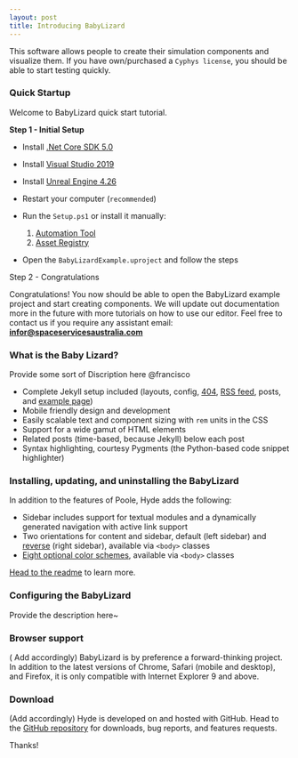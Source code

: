 ```yaml
---
layout: post
title: Introducing BabyLizard
---
```

This software allows people to create their simulation components and visualize them. If you have own/purchased a `Cyphys license`, you should be able to start testing quickly.

### Quick Startup

Welcome to BabyLizard quick start tutorial.

**Step 1 - Initial Setup**

- Install [.Net Core SDK 5.0](https://dotnet.microsoft.com/download/dotnet-core)
- Install [Visual Studio 2019](https://visualstudio.microsoft.com/thank-you-downloading-visual-studio/?sku=Community&rel=16)
- Install [Unreal Engine 4.26](https://www.unrealengine.com/en-US/download?install=true)
- Restart your computer (`recommended`)

- Run the `Setup.ps1` or install it manually:

    1) [Automation Tool](./1_AutomationTool/README.md) <br>
    2) [Asset Registry](./2_AssetRegistry/README.md)

- Open the `BabyLizardExample.uproject` and follow the steps

Step 2 - Congratulations

Congratulations! You now should be able to open the BabyLizard example project and start creating components. We will update out documentation more in the future with more tutorials on how to use our editor.
Feel free to contact us if you require any assistant email: **infor@spaceservicesaustralia.com**


### What is the Baby Lizard?

Provide some sort of Discription here @francisco

* Complete Jekyll setup included (layouts, config, [404](/404), [RSS feed](/atom.xml), posts, and [example page](/about))
* Mobile friendly design and development
* Easily scalable text and component sizing with `rem` units in the CSS
* Support for a wide gamut of HTML elements
* Related posts (time-based, because Jekyll) below each post
* Syntax highlighting, courtesy Pygments (the Python-based code snippet highlighter)

### Installing, updating, and uninstalling the BabyLizard

In addition to the features of Poole, Hyde adds the following:

* Sidebar includes support for textual modules and a dynamically generated navigation with active link support
* Two orientations for content and sidebar, default (left sidebar) and [reverse](https://github.com/poole/hyde#reverse-layout) (right sidebar), available via `<body>` classes
* [Eight optional color schemes](https://github.com/poole/hyde#themes), available via `<body>` classes

[Head to the readme](https://github.com/poole/hyde#readme) to learn more.

### Configuring the BabyLizard

Provide the description here~

### Browser support
 
( Add accordingly)
BabyLizard is by preference a forward-thinking project. In addition to the latest versions of Chrome, Safari (mobile and desktop), and Firefox, it is only compatible with Internet Explorer 9 and above.

### Download

(Add accordingly)
Hyde is developed on and hosted with GitHub. Head to the <a href="https://github.com/poole/hyde">GitHub repository</a> for downloads, bug reports, and features requests.

Thanks!
